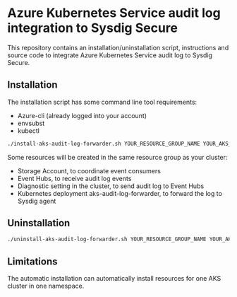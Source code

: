 # Azure Kubernetes Service audit log integration to Sysdig Secure

This repository contains an installation/uninstallation script, instructions and source code to integrate Azure Kubernetes Service audit log to Sysdig Secure.

## Installation

The installation script has some command line tool requirements:
  * Azure-cli (already logged into your account)
  * envsubst
  * kubectl

```bash
./install-aks-audit-log-forwarder.sh YOUR_RESOURCE_GROUP_NAME YOUR_AKS_GROUP_NAME
```

Some resources will be created in the same resource group as your cluster:
 * Storage Account, to coordinate event consumers
 * Event Hubs, to receive audit log events
 * Diagnostic setting in the cluster, to send audit log to Event Hubs
 * Kubernetes deployment aks-audit-log-forwarder, to forward the log to Sysdig agent

## Uninstallation

```bash
./uninstall-aks-audit-log-forwarder.sh YOUR_RESOURCE_GROUP_NAME YOUR_AKS_GROUP_NAME
```

## Limitations

The automatic installation can automatically install resources for one AKS cluster in one namespace.